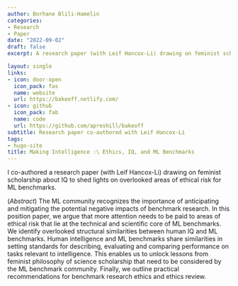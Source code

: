 ```yaml
---
author: Borhane Blili-Hamelin
categories:
- Research
- Paper
date: "2022-09-02"
draft: false
excerpt: A research paper (with Leif Hancox-Li) drawing on feminist scholarship about IQ to shed lights on overlooked areas of ethical risk for ML benchmarks

layout: single
links:
- icon: door-open
  icon_pack: fas
  name: website
  url: https://bakeoff.netlify.com/
- icon: github
  icon_pack: fab
  name: code
  url: https://github.com/apreshill/bakeoff
subtitle: Research paper co-authored with Leif Hancox-Li
tags:
- hugo-site
title: Making Intelligence :\ Ethics, IQ, and ML Benchmarks
---
```

I co-authored a research paper (with Leif Hancox-Li) drawing on feminist scholarship about IQ to shed lights on overlooked areas of ethical risk for ML benchmarks.

(*Abstract*) The ML community recognizes the importance of anticipating and mitigating the potential negative impacts of benchmark research. In this position paper, we argue that more attention needs to be paid to areas of ethical risk that lie at the technical and scientific core of ML benchmarks. We identify overlooked structural similarities between human IQ and ML benchmarks. Human intelligence and ML benchmarks share similarities in setting standards for describing, evaluating and comparing performance on tasks relevant to intelligence. This enables us to unlock lessons from feminist philosophy of science scholarship that need to be considered by the ML benchmark community. Finally, we outline practical recommendations for benchmark research ethics and ethics review.

